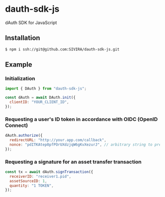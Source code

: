 # dauth-sdk-js

dAuth SDK for JavaScript

## Installation

```sh
$ npm i ssh://git@github.com:SIVIRA/dauth-sdk-js.git
```

## Example

### Initialization

```js
import { DAuth } from "dauth-sdk-js";

const dAuth = await DAuth.init({
  clientID: "YOUR_CLIENT_ID",
});
```

### Requesting a user's ID token in accordance with OIDC (OpenID Connect)

```js
dAuth.authorize({
  redirectURL: "http://your.app.com/callback",
  nonce: "pdITKAtep0pfPOrUXdzjqW6gKvXezurJ", // arbitrary string to prevent replay attacks
});
```

### Requesting a signature for an asset transfer transaction

```js
const tx = await dAuth.signTransaction({
  receiverID: "receiver1.pid",
  assetSourceID: 1,
  quantity: "1 TOKEN",
});
```
